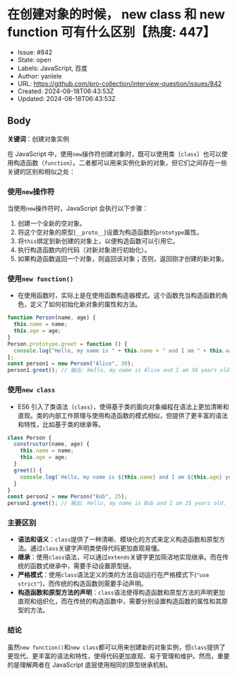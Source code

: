# 在创建对象的时候， new class 和 new function 可有什么区别【热度: 447】

- Issue: #842
- State: open
- Labels: JavaScript, 百度
- Author: yanlele
- URL: https://github.com/pro-collection/interview-question/issues/842
- Created: 2024-08-18T06:43:53Z
- Updated: 2024-08-18T06:43:53Z

## Body

**关键词**：创建对象实例

在 JavaScript 中，使用`new`操作符创建对象时，既可以使用类（`class`）也可以使用构造函数（`function`）。二者都可以用来实例化新的对象，但它们之间存在一些关键的区别和相似之处：

### 使用`new`操作符

当使用`new`操作符时，JavaScript 会执行以下步骤：

1. 创建一个全新的空对象。
2. 将这个空对象的原型(`__proto__`)设置为构造函数的`prototype`属性。
3. 将`this`绑定到新创建的对象上，以便构造函数可以引用它。
4. 执行构造函数内的代码（对新对象进行初始化）。
5. 如果构造函数返回一个对象，则返回该对象；否则，返回刚才创建的新对象。

### 使用`new function()`

- 在使用函数时，实际上是在使用函数构造器模式。这个函数充当构造函数的角色，定义了如何初始化新对象的属性和方法。

```javascript
function Person(name, age) {
  this.name = name;
  this.age = age;
}
Person.prototype.greet = function () {
  console.log("Hello, my name is " + this.name + " and I am " + this.age + " years old.");
};
const person1 = new Person("Alice", 30);
person1.greet(); // 输出: Hello, my name is Alice and I am 30 years old.
```

### 使用`new class`

- ES6 引入了类语法（`class`），使得基于类的面向对象编程在语法上更加清晰和直观。类的内部工作原理与使用构造函数的模式相似，但提供了更丰富的语法和特性，比如基于类的继承等。

```javascript
class Person {
  constructor(name, age) {
    this.name = name;
    this.age = age;
  }
  greet() {
    console.log(`Hello, my name is ${this.name} and I am ${this.age} years old.`);
  }
}
const person2 = new Person("Bob", 25);
person2.greet(); // 输出: Hello, my name is Bob and I am 25 years old.
```

### 主要区别

- **语法和语义**：`class`提供了一种清晰、模块化的方式来定义构造函数和原型方法。通过`class`关键字声明类使得代码更加直观易懂。
- **继承**：使用`class`语法，可以通过`extends`关键字更加简洁地实现继承。而在传统的函数式继承中，需要手动设置原型链。
- **严格模式**：使用`class`语法定义的类的方法自动运行在严格模式下(`"use strict"`)，而传统的构造函数则需要手动声明。
- **构造函数和原型方法的声明**：`class`语法使得构造函数和原型方法的声明更加直观和组织化，而在传统的构造函数中，需要分别设置构造函数的属性和其原型的方法。

### 结论

虽然`new function()`和`new class`都可以用来创建新的对象实例，但`class`提供了更现代、更丰富的语法和特性，使得代码更加直观、易于管理和维护。然而，重要的是理解两者在 JavaScript 底层使用相同的原型继承机制。

